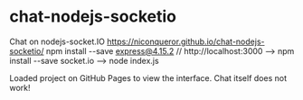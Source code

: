 # chat-nodejs-socketio
Chat on nodejs-socket.IO https://niconqueror.github.io/chat-nodejs-socketio/
npm install --save express@4.15.2  //
http://localhost:3000  -->
npm install --save socket.io -->  node index.js

Loaded project on GitHub Pages to view the interface.
Chat itself does not work!
